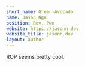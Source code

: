 ```yaml
---
short_name: Green-Avocado
name: Jason Ngo
position: Rev, Pwn
website: https://jasonn.dev
website_title: jasonn.dev
layout: author
---
```

ROP seems pretty cool.